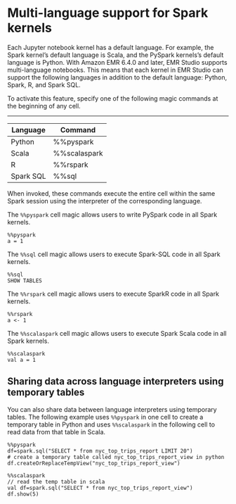 # Multi\-language support for Spark kernels<a name="emr-multi-language-kernels"></a>

Each Jupyter notebook kernel has a default language\. For example, the Spark kernel’s default language is Scala, and the PySpark kernels’s default language is Python\. With Amazon EMR 6\.4\.0 and later, EMR Studio supports multi\-language notebooks\. This means that each kernel in EMR Studio can support the following languages in addition to the default language: Python, Spark, R, and Spark SQL\.

To activate this feature, specify one of the following magic commands at the beginning of any cell\.


****  

| Language | Command | 
| --- | --- | 
| Python | %%pyspark | 
| Scala | %%scalaspark | 
| R | %%rspark | 
| Spark SQL | %%sql | 

When invoked, these commands execute the entire cell within the same Spark session using the interpreter of the corresponding language\.

The `%%pyspark` cell magic allows users to write PySpark code in all Spark kernels\.

```
%%pyspark
a = 1
```

The `%%sql` cell magic allows users to execute Spark\-SQL code in all Spark kernels\.

```
%%sql
SHOW TABLES
```

The `%%rspark` cell magic allows users to execute SparkR code in all Spark kernels\.

```
%%rspark
a <- 1
```

The `%%scalaspark` cell magic allows users to execute Spark Scala code in all Spark kernels\.

```
%%scalaspark
val a = 1
```

## Sharing data across language interpreters using temporary tables<a name="emr-temp-tables"></a>

You can also share data between language interpreters using temporary tables\. The following example uses `%%pyspark` in one cell to create a temporary table in Python and uses `%%scalaspark` in the following cell to read data from that table in Scala\.

```
%%pyspark
df=spark.sql("SELECT * from nyc_top_trips_report LIMIT 20")
# create a temporary table called nyc_top_trips_report_view in python
df.createOrReplaceTempView("nyc_top_trips_report_view")
```

```
%%scalaspark
// read the temp table in scala
val df=spark.sql("SELECT * from nyc_top_trips_report_view")
df.show(5)
```